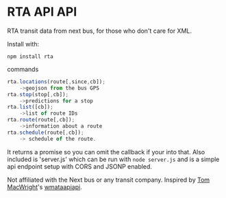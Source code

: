RTA API API
===

RTA transit data from next bus, for those who don't care for XML.

Install with:
```
npm install rta
```

commands

```javascript
rta.locations(route[,since,cb]);
	->geojson from the bus GPS
rta.stop(stop[,cb]);
	->predictions for a stop
rta.list([cb]);
	->list of route IDs
rta.route(route[,cb]);
	->information about a route
rta.schedule(route[,cb]);
	-> schedule of the route.
```

It returns a promise so you can omit the callback if your into that. Also included is 'server.js' which can be run with `node server.js` and is a simple api endpoint setup with CORS and JSONP enabled.

Not affiliated with the Next bus or any transit company. Inspired by [Tom MacWright](https://github.com/tmcw)'s [wmataapiapi](https://github.com/tmcw/wmataapiapi).
